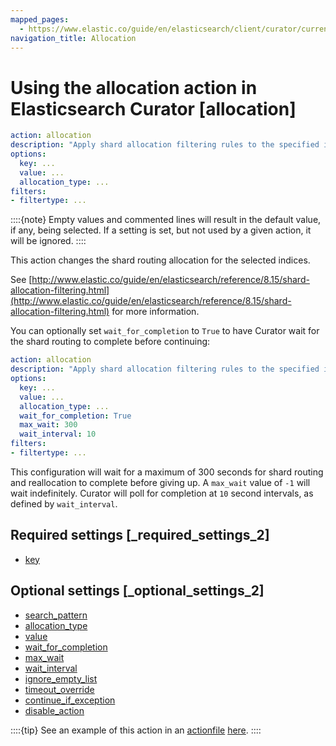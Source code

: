 ```yaml
---
mapped_pages:
  - https://www.elastic.co/guide/en/elasticsearch/client/curator/current/allocation.html
navigation_title: Allocation
---
```


# Using the allocation action in Elasticsearch Curator [allocation]

```yaml
action: allocation
description: "Apply shard allocation filtering rules to the specified indices"
options:
  key: ...
  value: ...
  allocation_type: ...
filters:
- filtertype: ...
```

::::{note}
Empty values and commented lines will result in the default value, if any, being selected.  If a setting is set, but not used by a given action, it will be ignored.
::::


This action changes the shard routing allocation for the selected indices.

See [http://www.elastic.co/guide/en/elasticsearch/reference/8.15/shard-allocation-filtering.html](http://www.elastic.co/guide/en/elasticsearch/reference/8.15/shard-allocation-filtering.html) for more information.

You can optionally set `wait_for_completion` to `True` to have Curator wait for the shard routing to complete before continuing:

```yaml
action: allocation
description: "Apply shard allocation filtering rules to the specified indices"
options:
  key: ...
  value: ...
  allocation_type: ...
  wait_for_completion: True
  max_wait: 300
  wait_interval: 10
filters:
- filtertype: ...
```

This configuration will wait for a maximum of 300 seconds for shard routing and reallocation to complete before giving up.  A `max_wait` value of `-1` will wait indefinitely.  Curator will poll for completion at `10` second intervals, as defined by `wait_interval`.

## Required settings [_required_settings_2]

* [key](/reference/option_key.md)


## Optional settings [_optional_settings_2]

* [search_pattern](/reference/option_search_pattern.md)
* [allocation_type](/reference/option_allocation_type.md)
* [value](/reference/option_value.md)
* [wait_for_completion](/reference/option_wfc.md)
* [max_wait](/reference/option_max_wait.md)
* [wait_interval](/reference/option_wait_interval.md)
* [ignore_empty_list](/reference/option_ignore_empty.md)
* [timeout_override](/reference/option_timeout_override.md)
* [continue_if_exception](/reference/option_continue.md)
* [disable_action](/reference/option_disable.md)

::::{tip}
See an example of this action in an [actionfile](/reference/actionfile.md) [here](/reference/ex_allocation.md).
::::



